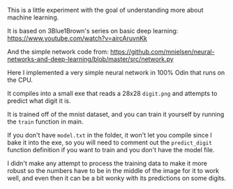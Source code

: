 This is a little experiment with the goal of understanding more about machine learning.

It is based on 3Blue1Brown's series on basic deep learning:
https://www.youtube.com/watch?v=aircAruvnKk

And the simple network code from:
https://github.com/mnielsen/neural-networks-and-deep-learning/blob/master/src/network.py

Here I implemented a very simple neural network in 100% Odin that runs on the CPU.

It compiles into a small exe that reads a 28x28 `digit.png` and attempts to predict what digit it is.

It is trained off of the mnist dataset, and you can train it yourself by running the `train` function in main.

If you don't have `model.txt` in the folder, it won't let you compile since I bake it into the exe, so you will need to comment out the `predict_digit` function definition if you want to train and you don't have the model file.

I didn't make any attempt to process the training data to make it more robust so the numbers have to be in the middle of the image for it to work well, and even then it can be a bit wonky with its predictions on some digits.